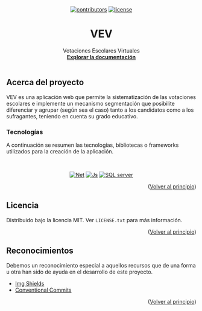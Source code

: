 <a name="readme-top"></a>

<br />
<div align="center">
  <p>

  [![contributors][contributors-shield]][contributors-url]
[![license][license-shield]][license-url]
  </p>

  </p>
  <h1 align="center">VEV</h1>

  <p align="center">
    Votaciones Escolares Virtuales
    <br />
    <a href="https://github.com/javi-diaz47/VotacionesEscolaresVirtuales"><strong>Explorar la documentación</strong></a>
    <br />
    <br />
 </p>
</div>

## Acerca del proyecto

VEV es una aplicación web que permite la sistematización de las votaciones escolares e implemente un mecanismo segmentación que posibilite diferenciar y agrupar (según sea el caso) tanto a los candidatos como a los sufragantes, teniendo en cuenta su grado educativo.

### Tecnologías

A continuación se resumen las tecnologías, bibliotecas o frameworks utilizados para la creación de la aplicación.

<br />
<div align="center">
  <p>

[![Net][Net]][Net-url]
[![Js][Js]][Js-url]
[![SQL server][SQL-server]][SQL-server-url]

  </p>
 </div>

<p align="right">(<a href="#readme-top">Volver al principio</a>)</p>



<!-- LICENSE -->
## Licencia

Distribuido bajo la licencia MIT. Ver `LICENSE.txt` para más información.

<p align="right">(<a href="#readme-top">Volver al principio</a>)</p>


<!-- ACKNOWLEDGMENTS -->
## Reconocimientos

Debemos un reconocimiento especial a aquellos recursos que de una forma u otra han sido de ayuda en el desarrollo de este proyecto.

* [Img Shields](https://shields.io)
* [Conventional Commits](https://dev.to/achamorro_dev/conventional-commits-que-es-y-por-que-deberias-empezar-a-utilizarlo-23an)

<p align="right">(<a href="#readme-top">Volver al principio</a>)</p>

<!--Markdown Link & Images-->

<!-- github badges-->
[contributors-shield]: https://img.shields.io/github/contributors/javi-diaz47/VotacionesEscolaresVirtuales?color=%23D46786&label=Contribuidores&logo=Contribuidores&logoColor=%23D46786&style=for-the-badge
[contributors-url]: https://github.com/javi-diaz47/VotacionesEscolaresVirtuales/graphs/contributors

[license-shield]: https://img.shields.io/github/license/javi-diaz47/VotacionesEscolaresVirtuales?color=%23018190&label=Licencia&logo=Licencia&logoColor=%23018190&style=for-the-badge
[license-url]: https://github.com/javi-diaz47/VotacionesEscolaresVirtuales/blob/main/LICENSE


<!-- technologies -->
[Net]: https://img.shields.io/badge/.netcore-512BD4?style=for-the-badge&logo=.net&logoColor=ffffff
[Net-url]: https://dotnet.microsoft.com/en-us/
[Js]: https://img.shields.io/badge/javascript-F7DF1E?style=for-the-badge&logo=javascript&logoColor=333333
[Js-url]: https://www.javascript.com/
[SQL-server]: https://img.shields.io/badge/sqlserver-CC2927?style=for-the-badge&logo=microsoft-sql-server&logoColor=FFFFFF
[SQL-server-url]: https://www.microsoft.com/es-es/sql-server/sql-server-downloads
